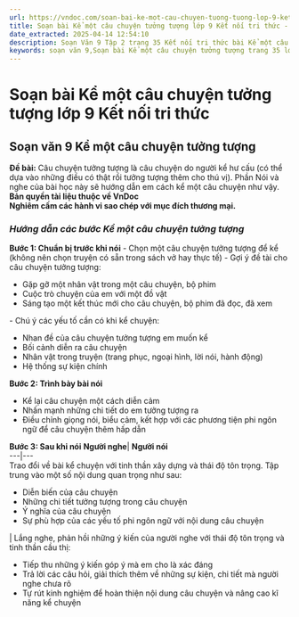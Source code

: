 ```yaml
---
url: https://vndoc.com/soan-bai-ke-mot-cau-chuyen-tuong-tuong-lop-9-ket-noi-tri-thuc-322456
title: Soạn bài Kể một câu chuyện tưởng tượng lớp 9 Kết nối tri thức - VnDoc.com
date_extracted: 2025-04-14 12:54:10
description: Soạn Văn 9 Tập 2 trang 35 Kết nối tri thức bài Kể một câu chuyện tưởng tượng gồm phần trả lời chi tiết, đầy đủ, bám sát các câu hỏi, yêu cầu trong SGK (chỉ có trên VnDoc). Mời các bạn tham khảo.
keywords: soạn văn 9,Soạn bài Kể một câu chuyện tưởng tượng trang 35 lớp 9 Tập 2 Kết nối tri thức,Soạn bài Kể một câu chuyện tưởng tượng lớp 9 trang 35 Tập 2 Kết nối tri thức,soạn văn 9 Tập 2 trang 35 Kết nối tri thức,Kể một câu chuyện tưởng tượng trang 35 lớp 9 Tập 2 Kết nối tri thức,Kể một câu chuyện tưởng tượng lớp 9 trang 35 Tập 2 Kết nối tri thức,văn 9,ngữ văn 9,soạn văn 9 kết nối tri thức,soạn văn 9 tập 2,giải văn 9,soạn ngữ văn 9,giải ngữ văn 9,giải sgk ngữ văn 9
---
```


# Soạn bài Kể một câu chuyện tưởng tượng lớp 9 Kết nối tri thức
## **Soạn văn 9 Kể một câu chuyện tưởng tượng**
**Đề bài:** Câu chuyện tưởng tượng là câu chuyện do người kể hư cấu \(có thể dựa vào những điều có thật rồi tưởng tượng thêm cho thú vị\). Phần Nói và nghe của bài học này sẽ hướng dẫn em cách kể một câu chuyện như vậy.
**Bản quyền tài liệu thuộc về VnDoc**  
**Nghiêm cấm các hành vi sao chép với mục đích thương mại.**
### _Hướng dẫn các bước Kể một câu chuyện tưởng tượng_
**Bước 1: Chuẩn bị trước khi nói**
\- Chọn một câu chuyện tưởng tượng để kể \(không nên chọn truyện có sẵn trong sách vở hay thực tế\)
\- Gợi ý đề tài cho câu chuyện tưởng tượng:
  * Gặp gỡ một nhân vật trong một câu chuyện, bộ phim
  * Cuộc trò chuyện của em với một đồ vật
  * Sáng tạo một kết thúc mới cho câu chuyện, bộ phim đã đọc, đã xem

\- Chú ý các yếu tố cần có khi kể chuyện:
  * Nhan đề của câu chuyện tưởng tượng em muốn kể
  * Bối cảnh diễn ra câu chuyện
  * Nhân vật trong truyện \(trang phục, ngoại hình, lời nói, hành động\)
  * Hệ thống sự kiện chính

**Bước 2: Trình bày bài nói**
  * Kể lại câu chuyện một cách diễn cảm
  * Nhấn mạnh những chi tiết do em tưởng tượng ra
  * Điều chỉnh giọng nói, biểu cảm, kết hợp với các phương tiện phi ngôn ngữ để câu chuyện thêm hấp dẫn

**Bước 3: Sau khi nói**
**Người nghe**| **Người nói**  
---|---  
Trao đổi về bài kể chuyện với tinh thần xây dựng và thái độ tôn trọng. Tập trung vào một số nội dung quan trọng như sau:
  * Diễn biến của câu chuyện
  * Những chi tiết tưởng tượng trong câu chuyện
  * Ý nghĩa của câu chuyện
  * Sự phù hợp của các yếu tố phi ngôn ngữ với nội dung câu chuyện

| Lắng nghe, phản hồi những ý kiến của người nghe với thái độ tôn trọng và tinh thần cầu thị:
  * Tiếp thu những ý kiến góp ý mà em cho là xác đáng
  * Trả lời các câu hỏi, giải thích thêm về những sự kiện, chi tiết mà người nghe chưa rõ
  * Tự rút kinh nghiệm để hoàn thiện nội dung câu chuyện và nâng cao kĩ năng kể chuyện

